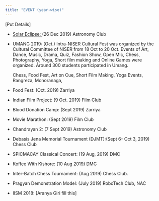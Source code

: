 ```yaml
---
title: "EVENT (year-wise)"
---
```


 [Put Details]



*   <span style="text-decoration:underline;">Solar Eclipse: </span>(26 Dec 2019) Astronomy Club
*   UMANG 2019: (Oct.) Intra-NISER Cultural Fest was organized by the Cultural Committee of NISER from 18 Oct to 20 Oct. Events of Art, Dance, Music, Drama, Quiz, Fashion Show, Open MIc, Chess, Photography, Yoga, Short film making and Online Games were organized. Around 300 students participated in Umang.

    Chess, Food Fest, Art on Cue, Short Film Making, Yoga Events, Rangreza, Monoranaga, 

*   Food Fest: (Oct. 2019) Zarriya
*   Indian Film Project: (9 Oct. 2019) Film Club
*   Blood Donation Camp: (Sept 2019) Zarriya
*   Movie Marathon: (Sept 2019) Film Club
*   Chandrayan 2: (7 Sept 2019) Astronomy Club
*   Debasis Jena Memorial Tournament (DJMT):(Sept 6- Oct 3, 2019) Chess Club
*   SPICMACAY Classical Concert: (19 Aug, 2019) DMC
*   Koffee With Kishore: (10 Aug 2019) DMC
*   Inter-Batch Chess Tournament: (Aug 2019) Chess Club.
*   Pragyan Demonstration Model: (July 2019) RoboTech Club, NAC
*   IISM 2018: [Aranya Giri fill this]
